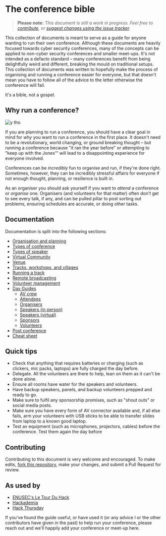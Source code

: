 # The conference bible

> **Please note:**
> *This document is still a work in progress. Feel free to [contribute](#contributing), or [suggest changes using the issue tracker](https://github.com/ScottMcGready/the-conference-bible/issues).*


This collection of documents is meant to serve as a guide for anyone wanting to run their own conference. Although these documents are heavily focused towards cyber security conferences, many of the concepts can be applied to non-cyber security conferences and smaller meet-ups. It's not intended as a defacto standard – many conferences benefit from being delightfully weird and different, breaking the mould on traditional setups. This collection of documents was written to hopefully make the process of organising and running a conference easier for everyone, but that doesn't mean you have to follow all of the advice to the letter otherwise the conference will fail. 

It's a bible, not a gospel.

## Why run a conference?
![y tho](https://i.kym-cdn.com/entries/icons/original/000/022/978/y_tho_meme.jpg)

If you are planning to run a conference, you should have a clear goal in mind for *why* you want to run a conference in the first place. It doesn't need to be a revolutionary, world changing, or ground breaking thought – but running a conference because "it ran the year before" or attempting to "keep up with the Jones'" will lead to a disappointing experience for everyone involved.

Conferences can be _incredibly_ fun to organise and run, if they're done right. Sometimes, however, they can be incredibly stressful affairs for everyone if not enough thought, planning, or resilience is built in.

As an organiser you should ask yourself if you want to *attend* a conference or *organise* one. Organisers (and volunteers for that matter) often don't get to see every talk, if any, and can be pulled pillar to post sorting out problems, ensuring schedules are accurate, or doing other tasks.

## Documentation

Documentation is split into the following sections:

* [Organisation and planning](organisation_and_planning.md)
* [Types of conference](types_of_conference.md)
* [Types of speaker](types_of_speaker.md)
* [Virtual Community](virtual_community.md)
* [Venue](venue.md)
* [Tracks, workshops, and villages](tracks_workshops_villages.md)
* [Running a track](running_tracks.md)
* [Remote broadcasting](broadcast.md)
* [Volunteer management](volunteer_management.md)
* [Day Guides](/guides/guides_overview.md)
	* [AV crew](/guides/av_crew.md)
	* [Attendees](/guides/attendees.md)
	* [Organisers](/guides/organisers.md)
	* [Speakers (in person)](/guides/speakers-in_person.md)
	* [Speakers (virtual)](/guides/speakers-virtual.md)
	* [Sponsors](/guides/sponsors.md)
	* [Volunteers](/guides/volunteers.md)
* [Post conference](post_conference.md)
* [Cheat sheet](cheat_sheet.md)

## Quick tips

- Check that anything that requires batteries or charging (such as clickers, mic packs, laptops) are fully charged the day before.
- Delegate. All the volunteers are there to help, lean on them as it can't be done alone.
- Ensure all rooms have water for the speakers and volunteers.
- Have backup speakers, panels, and backup volunteers prepped and ready to go.
- Make sure to fulfil any sponsorship promises, such as "shout outs" or social media posts.
- Make sure you have every form of AV connector available and, if all else fails, arm your volunteers with USB sticks to be able to transfer slides from laptop to a known good laptop.
- Test av equipment (such as microphones, projectors, cables) before the conference. Test them again the day before

## Contributing

Contributing to this document is very welcome and encouraged. To make edits, [fork this repository](https://github.com/ScottMcGready/the-conference-bible/fork), make your changes, and submit a Pull Request for review.

## As used by

- [ENUSEC's Le Tour Du Hack](https://enusec.org/)
- [Hackademia](https://hackademia.ac/)
- [Hack Thursday](https://hackthurs.day)

If you've found the guide useful, or have used it (or any advice I or the other contributors have given in the past) to help run your conference, please reach out and we'll happily add your conference or meet-up here.